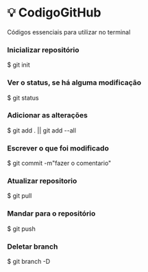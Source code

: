 # :bulb: CodigoGitHub
Códigos essenciais para utilizar no terminal 

### Inicializar repositório
$ git init

### Ver o status, se há alguma modificação 
$ git status

### Adicionar as alterações 
$ git add . || git add --all

### Escrever o que foi modificado
$ git commit -m"fazer o comentario"

### Atualizar repositorio
$ git pull

### Mandar para o repositório
$ git push

### Deletar branch 
$ git branch -D <nome da branch>
